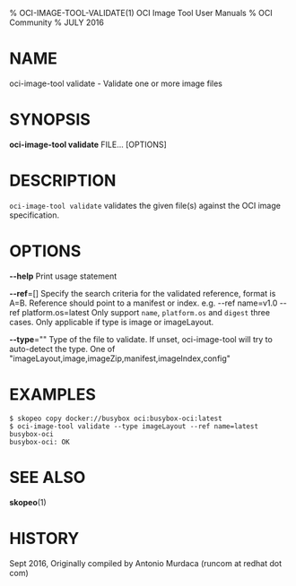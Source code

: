 % OCI-IMAGE-TOOL-VALIDATE(1) OCI Image Tool User Manuals
% OCI Community
% JULY 2016
# NAME
oci-image-tool validate \- Validate one or more image files

# SYNOPSIS
**oci-image-tool validate** FILE... [OPTIONS]

# DESCRIPTION
`oci-image-tool validate` validates the given file(s) against the OCI image specification.


# OPTIONS
**--help**
  Print usage statement

**--ref**=[]
  Specify the search criteria for the validated reference, format is A=B.
  Reference should point to a manifest or index.
  e.g. --ref name=v1.0 --ref platform.os=latest
  Only support `name`, `platform.os` and `digest` three cases.
  Only applicable if type is image or imageLayout.

**--type**=""
  Type of the file to validate. If unset, oci-image-tool will try to auto-detect the type. One of "imageLayout,image,imageZip,manifest,imageIndex,config"

# EXAMPLES
```
$ skopeo copy docker://busybox oci:busybox-oci:latest
$ oci-image-tool validate --type imageLayout --ref name=latest busybox-oci
busybox-oci: OK
```

# SEE ALSO
**skopeo**(1)

# HISTORY
Sept 2016, Originally compiled by Antonio Murdaca (runcom at redhat dot com)

